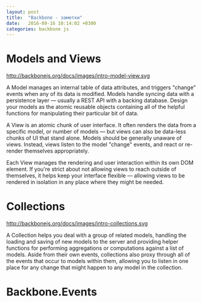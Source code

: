 ```yaml
---
layout: post
title:  "Backbone - заметки"
date:   2016-09-16 10:14:02 +0300
categories: backbone js
---
```



# Models and Views

http://backbonejs.org/docs/images/intro-model-view.svg

A Model manages an internal table of data attributes, and triggers "change" 
events when any of its data is modified. Models handle syncing data with 
a persistence layer — usually a REST API with a backing database. 
Design your models as the atomic reusable objects containing all of 
the helpful functions for manipulating their particular bit of data.


A View is an atomic chunk of user interface. It often renders the data 
from a specific model, or number of models — but views can also be 
data-less chunks of UI that stand alone. Models should be generally 
unaware of views. Instead, views listen to the model "change" events,
and react or re-render themselves appropriately.


Each View manages the rendering and user interaction within its own DOM
 element. If you're strict about not allowing views to reach outside 
 of themselves, it helps keep your interface flexible — allowing views
  to be rendered in isolation in any place where they might be needed.


# Collections

http://backbonejs.org/docs/images/intro-collections.svg

A Collection helps you deal with a group of related models, handling 
the loading and saving of new models to the server and providing helper 
functions for performing aggregations or computations against a list of 
models. Aside from their own events, collections also proxy through 
all of the events that occur to models within them, allowing you to 
listen in one place for any change that might happen to any model in 
the collection.



# Backbone.Events
